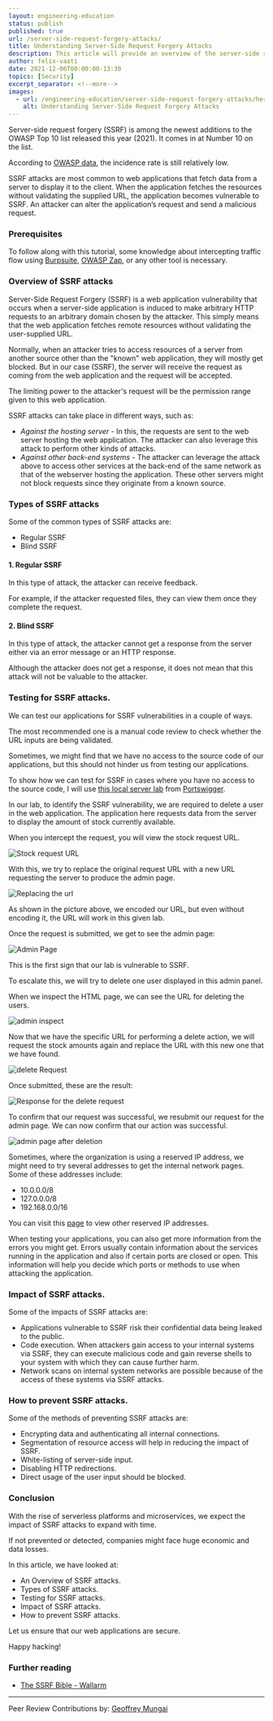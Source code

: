 ```yaml
---
layout: engineering-education
status: publish
published: true
url: /server-side-request-forgery-attacks/
title: Understanding Server-Side Request Forgery Attacks
description: This article will provide an overview of the server-side request forgery attacks, how they occur, and how to mitigate them.
author: felix-vaati
date: 2021-12-06T00:00:00-13:30
topics: [Security]
excerpt_separator: <!--more-->
images:
  - url: /engineering-education/server-side-request-forgery-attacks/hero.png
    alt: Understanding Server-Side Request Forgery Attacks
---
```

Server-side request forgery (SSRF) is among the newest additions to the OWASP Top 10 list released this year (2021). It comes in at Number 10 on the list.
<!--more-->
According to [OWASP data](https://owasp.org/Top10/A10_2021-Server-Side_Request_Forgery_%28SSRF%29/), the incidence rate is still relatively low.

SSRF attacks are most common to web applications that fetch data from a server to display it to the client. When the application fetches the resources without validating the supplied URL, the application becomes vulnerable to SSRF. An attacker can alter the application’s request and send a malicious request.

### Prerequisites
To follow along with this tutorial, some knowledge about intercepting traffic flow using [Burpsuite](https://portswigger.net/burp/communitydownload), [OWASP Zap](https://www.zaproxy.org/download/), or any other tool is necessary.

### Overview of SSRF attacks
Server-Side Request Forgery (SSRF) is a web application vulnerability that occurs when a server-side application is induced to make arbitrary HTTP requests to an arbitrary domain chosen by the attacker. This simply means that the web application fetches remote resources without validating the user-supplied URL.

Normally, when an attacker tries to access resources of a server from another source other than the "known" web application, they will mostly get blocked. But in our case (SSRF), the server will receive the request as coming from the web application and the request will be accepted.

The limiting power to the attacker's request will be the permission range given to this web application.

SSRF attacks can take place in different ways, such as:
- *Against the hosting server* - In this, the requests are sent to the web server hosting the web application. The attacker can also leverage this attack to perform other kinds of attacks.
- *Against other back-end systems* - The attacker can leverage the attack above to access other services at the back-end of the same network as that of the webserver hosting the application. These other servers might not block requests since they originate from a known source.

### Types of SSRF attacks
Some of the common types of SSRF attacks are:
- Regular SSRF
- Blind SSRF

#### 1. Regular SSRF
In this type of attack, the attacker can receive feedback.

For example, if the attacker requested files, they can view them once they complete the request.

#### 2. Blind SSRF
In this type of attack, the attacker cannot get a response from the server either via an error message or an HTTP response.

Although the attacker does not get a response, it does not mean that this attack will not be valuable to the attacker.

### Testing for SSRF attacks.
We can test our applications for SSRF vulnerabilities in a couple of ways.

The most recommended one is a manual code review to check whether the URL inputs are being validated.

Sometimes, we might find that we have no access to the source code of our applications, but this should not hinder us from testing our applications.

To show how we can test for SSRF in cases where you have no access to the source code, I will use [this local server lab](https://portswigger.net/web-security/ssrf/lab-basic-ssrf-against-localhost) from [Portswigger](https://portswigger.net).

In our lab, to identify the SSRF vulnerability, we are required to delete a user in the web application. The application here requests data from the server to display the amount of stock currently available.

When you intercept the request, you will view the stock request URL.

![Stock request URL](/engineering-education/server-side-request-forgery-attacks/lab1capture.png)

With this, we try to replace the original request URL with a new URL requesting the server to produce the admin page.

![Replacing the url](/engineering-education/server-side-request-forgery-attacks/lab1capture2.png)

As shown in the picture above, we encoded our URL, but even without encoding it, the URL will work in this given lab.

Once the request is submitted, we get to see the admin page:

![Admin Page](/engineering-education/server-side-request-forgery-attacks/lab1capture3.png)

This is the first sign that our lab is vulnerable to SSRF. 

To escalate this, we will try to delete one user displayed in this admin panel.

When we inspect the HTML page, we can see the URL for deleting the users.

![admin inspect](/engineering-education/server-side-request-forgery-attacks/adminpageinspect.png)

Now that we have the specific URL for performing a delete action, we will request the stock amounts again and replace the URL with this new one that we have found.

![delete Request](/engineering-education/server-side-request-forgery-attacks/deleteuserrequest.png)

Once submitted, these are the result:

![Response for the delete request](/engineering-education/server-side-request-forgery-attacks/redirect.png)

To confirm that our request was successful, we resubmit our request for the admin page. We can now confirm that our action was successful.

![admin page after deletion](/engineering-education/server-side-request-forgery-attacks/lab1cspture%20.png)

Sometimes, where the organization is using a reserved IP address, we might need to try several addresses to get the internal network pages. Some of these addresses include:

- 10.0.0.0/8
- 127.0.0.0/8
- 192.168.0.0/16

You can visit this [page](https://en.wikipedia.org/wiki/Reserved_IP_addresses) to view other reserved IP addresses.

When testing your applications, you can also get more information from the errors you might get. Errors usually contain information about the services running in the application and also if certain ports are closed or open. This information will help you decide which ports or methods to use when attacking the application.

### Impact of SSRF attacks.
Some of the impacts of SSRF attacks are:
- Applications vulnerable to SSRF risk their confidential data being leaked to the public.
- Code execution. When attackers gain access to your internal systems via SSRF, they can execute malicious code and gain reverse shells to your system with which they can cause further harm.
- Network scans on internal system networks are possible because of the access of these systems via SSRF attacks.

### How to prevent SSRF attacks.
Some of the methods of preventing SSRF attacks are:
- Encrypting data and authenticating all internal connections.
- Segmentation of resource access will help in reducing the impact of SSRF.
- White-listing of server-side input.
- Disabling HTTP redirections.
- Direct usage of the user input should be blocked.

### Conclusion
With the rise of serverless platforms and microservices, we expect the impact of SSRF attacks to expand with time.

If not prevented or detected, companies might face huge economic and data losses.

In this article, we have looked at:
- An Overview of SSRF attacks.
- Types of SSRF attacks.
- Testing for SSRF attacks.
- Impact of SSRF attacks.
- How to prevent SSRF attacks.

Let us ensure that our web applications are secure.

Happy hacking!

### Further reading
- [The SSRF Bible - Wallarm](https://docs.google.com/document/d/1v1TkWZtrhzRLy0bYXBcdLUedXGb9njTNIJXa3u9akHM/edit#heading=h.kwcnj7jh5zyy)

---
Peer Review Contributions by: [Geoffrey Mungai](/engineering-education/authors/geoffrey-mungai/)

